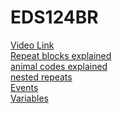 # EDS124BR
[Video Link](https://www.youtube.com/watch?v=6mj8mCnounU) \
[Repeat blocks explained](https://youtu.be/JThHtK2QLjA) \
[animal codes explained](https://youtu.be/H5XvkyT5b3w) \
[nested repeats](https://youtu.be/ZFpwaWSoHh0)\
[Events](https://youtu.be/5veYggzzPjU)\
[Variables](https://youtu.be/yEOdpPgXnNc)
